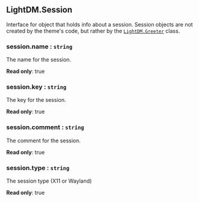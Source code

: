 <a id="LightDM_Session"></a>

## LightDM.Session
Interface for object that holds info about a session. Session objects are not
created by the theme's code, but rather by the [`LightDM.Greeter`](Greeter) class.

<a id="LightDM_Session-name"></a>

### session.name : <code>string</code>
The name for the session.

**Read only**: true
<a id="LightDM_Session-key"></a>

### session.key : <code>string</code>
The key for the session.

**Read only**: true
<a id="LightDM_Session-comment"></a>

### session.comment : <code>string</code>
The comment for the session.

**Read only**: true
<a id="LightDM_Session-type"></a>

### session.type : <code>string</code>
The session type (X11 or Wayland)

**Read only**: true
